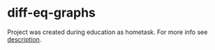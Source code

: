 # diff-eq-graphs
Project was created during education as hometask. For more info see [description](Description.pdf).

